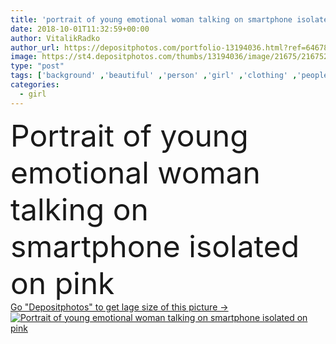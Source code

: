 ```yaml
---
title: 'portrait of young emotional woman talking on smartphone isolated on pink'
date: 2018-10-01T11:32:59+00:00
author: VitalikRadko
author_url: https://depositphotos.com/portfolio-13194036.html?ref=64678756
image: https://st4.depositphotos.com/thumbs/13194036/image/21675/216752476/api_thumb_450.jpg?forcejpeg=true
type: "post"
tags: ['background' ,'beautiful' ,'person' ,'girl' ,'clothing' ,'people' ,'portrait' ,'caucasian' ,'connection' ,'technology' ,'style' ,'pretty' ,'backdrop' ,'stylish' ,'woman' ,'communication' ,'conversation' ,'electronic' ,'mobility' ,'talk' ,'wireless' ,'network' ,'emotional' ,'clothes' ,'attractive' ,'eyeglasses' ,'casual' ,'gadget' ,'gesture' ,'Gesturing' ,'appliance' ,'smartphone' ,'copy space' ,'young adult' ,'Isolated On pink' ,'digital device' ]
categories: 
  - girl
---
```

<div aling="center">
            <font size="60"> Portrait of young emotional woman talking on smartphone isolated on pink</font>   
</div>
<div>
    <a href='https://st4.depositphotos.com/thumbs/13194036/image/21675/216752476/api_thumb_450.jpg?forcejpeg=true?ref=64678756' target=_blank > Go "Depositphotos" to get lage size of this picture ->
        <img href='https://st4.depositphotos.com/thumbs/13194036/image/21675/216752476/api_thumb_450.jpg?forcejpeg=true?ref=64678756' src='https://st4.depositphotos.com/13194036/21675/i/950/depositphotos_216752476-stock-photo-portrait-young-emotional-woman-talking.jpg?forcejpeg=true' alt='Portrait of young emotional woman talking on smartphone isolated on pink' >
    </a>
</div>
